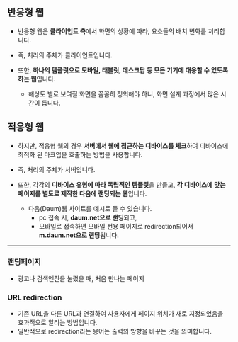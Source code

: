 ## 반응형 웹
 - 반응형 웹은 **클라이언트 측**에서 화면의 상황에 따라, 요소들의 배치 변화를 처리합니다.
 - 즉, 처리의 주체가 클라이언트입니다.

 - 또한, **하나의 템플릿으로 모바일, 태블릿, 데스크탑 등 모든 기기에 대응할 수 있도록 하는 웹**입니다.
    - 해상도 별로 보여질 화면을 꼼꼼히 정의해야 하니, 화면 설계 과정에서 많은 시간이 듭니다.

## 적응형 웹
 - 하지만, 적응형 웹의 경우 **서버에서 웹에 접근하는 디바이스를 체크**하여 디바이스에 최적화 된 마크업을 호출하는 방법을 사용합니다.
 - 즉, 처리의 주체가 서버입니다.

 - 또한, 각각의 **디바이스 유형에 따라 독립적인 템플릿**을 만들고, **각 디바이스에 맞는 페이지를 별도로 제작한 다음에 랜딩되는 웹**입니다.
    - 다음(Daum)웹 사이트를 예시로 들 수 있습니다.
        - pc 접속 시, **daum.net으로 랜딩**되고,
        - 모바일로 접속하면 모바일 전용 페이지로 redirection되어서 **m.daum.net으로 랜딩**됩니다.

---

### 랜딩페이지
 - 광고나 검색엔진을 눌렀을 때, 처음 만나는 페이지

### URL redirection
 - 기존 URL을 다른 URL과 연결하여 사용자에게 페이지 위치가 새로 지정되었음을 효과적으로 알리는 방법입니다.
 - 일반적으로 redirection라는 용어는 출력의 방향을 바꾸는 것을 의미합니다.